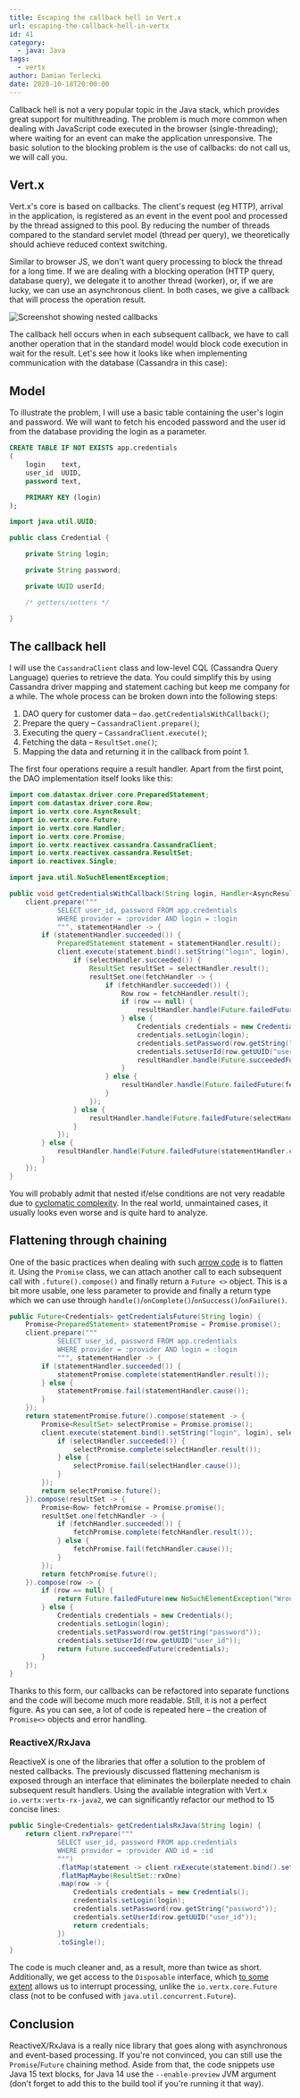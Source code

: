 ```yaml
---
title: Escaping the callback hell in Vert.x
url: escaping-the-callback-hell-in-vertx
id: 41
category:
  - java: Java
tags:
  - vertx
author: Damian Terlecki
date: 2020-10-18T20:00:00
---
```


Callback hell is not a very popular topic in the Java stack, which provides great support for multithreading. The problem is much more common when dealing with JavaScript code executed in the browser (single-threading); where waiting for an event can make the application unresponsive. The basic solution to the blocking problem is the use of callbacks: do not call us, we will call you.

## Vert.x

Vert.x's core is based on callbacks. The client's request (eg HTTP), arrival in the application, is registered as an event in the event pool and processed by the thread assigned to this pool. By reducing the number of threads compared to the standard servlet model (thread per query), we theoretically should achieve reduced context switching.

Similar to browser JS, we don't want query processing to block the thread for a long time. If we are dealing with a blocking operation (HTTP query, database query), we delegate it to another thread (worker), or, if we are lucky, we can use an asynchronous client. In both cases, we give a callback that will process the operation result.

<img src="/img/hq/callback-hell.png" alt="Screenshot showing nested callbacks" title="Nested callbacks">

The callback hell occurs when in each subsequent callback, we have to call another operation that in the standard model would block code execution in wait for the result. Let's see how it looks like when implementing communication with the database (Cassandra in this case):

## Model

To illustrate the problem, I will use a basic table containing the user's login and password. We will want to fetch his encoded password and the user id from the database providing the login as a parameter.

```sql
CREATE TABLE IF NOT EXISTS app.credentials
(
    login    text,
    user_id  UUID,
    password text,

    PRIMARY KEY (login)
);
```

```java
import java.util.UUID;

public class Credential {

    private String login;

    private String password;

    private UUID userId;

    /* getters/setters */

}
```

## The callback hell

I will use the `CassandraClient` class and low-level CQL (Cassandra Query Language) queries to retrieve the data. You could simplify this by using Cassandra driver mapping and statement caching but keep me company for a while. The whole process can be broken down into the following steps:
1. DAO query for customer data – `dao.getCredentialsWithCallback()`;
2. Prepare the query – `CassandraClient.prepare()`;
3. Executing the query – `CassandraClient.execute()`;
4. Fetching the data – `ResultSet.one()`;
5. Mapping the data and returning it in the callback from point 1.

The first four operations require a result handler. Apart from the first point, the DAO implementation itself looks like this:

```java
import com.datastax.driver.core.PreparedStatement;
import com.datastax.driver.core.Row;
import io.vertx.core.AsyncResult;
import io.vertx.core.Future;
import io.vertx.core.Handler;
import io.vertx.core.Promise;
import io.vertx.reactivex.cassandra.CassandraClient;
import io.vertx.reactivex.cassandra.ResultSet;
import io.reactivex.Single;

import java.util.NoSuchElementException;

public void getCredentialsWithCallback(String login, Handler<AsyncResult<Credentials>> resultHandler) {
    client.prepare("""
            SELECT user_id, password FROM app.credentials
            WHERE provider = :provider AND login = :login
            """, statementHandler -> {
        if (statementHandler.succeeded()) {
            PreparedStatement statement = statementHandler.result();
            client.execute(statement.bind().setString("login", login), selectHandler -> {
                if (selectHandler.succeeded()) {
                    ResultSet resultSet = selectHandler.result();
                    resultSet.one(fetchHandler -> {
                        if (fetchHandler.succeeded()) {
                            Row row = fetchHandler.result();
                            if (row == null) {
                                resultHandler.handle(Future.failedFuture(new NoSuchElementException("Wrong login or password")));
                            } else {
                                Credentials credentials = new Credentials();
                                credentials.setLogin(login);
                                credentials.setPassword(row.getString("password"));
                                credentials.setUserId(row.getUUID("user_id"));
                                resultHandler.handle(Future.succeededFuture(credentials));
                            }
                        } else {
                            resultHandler.handle(Future.failedFuture(fetchHandler.cause()));
                        }
                    });
                } else {
                    resultHandler.handle(Future.failedFuture(selectHandler.cause()));
                }
            });
        } else {
            resultHandler.handle(Future.failedFuture(statementHandler.cause()));
        }
    });
}
```

You will probably admit that nested if/else conditions are not very readable due to [cyclomatic complexity](https://en.wikipedia.org/wiki/Cyclomatic_complexity). In the real world, unmaintained cases, it usually looks even worse and is quite hard to analyze.

## Flattening through chaining

One of the basic practices when dealing with such [arrow code](https://blog.codinghorror.com/flattening-arrow-code/) is to flatten it. Using the `Promise` class, we can attach another call to each subsequent call with `.future().compose()` and finally return a `Future <>` object. This is a bit more usable, one less parameter to provide and finally a return type which we can use through `handle()`/`onComplete()`/`onSuccess()`/`onFailure()`.

```java
public Future<Credentials> getCredentialsFuture(String login) {
    Promise<PreparedStatement> statementPromise = Promise.promise();
    client.prepare("""
            SELECT user_id, password FROM app.credentials
            WHERE provider = :provider AND login = :login
            """, statementHandler -> {
        if (statementHandler.succeeded()) {
            statementPromise.complete(statementHandler.result());
        } else {
            statementPromise.fail(statementHandler.cause());
        }
    });
    return statementPromise.future().compose(statement -> {
        Promise<ResultSet> selectPromise = Promise.promise();
        client.execute(statement.bind().setString("login", login), selectHandler -> {
            if (selectHandler.succeeded()) {
                selectPromise.complete(selectHandler.result());
            } else {
                selectPromise.fail(selectHandler.cause());
            }
        });
        return selectPromise.future();
    }).compose(resultSet -> {
        Promise<Row> fetchPromise = Promise.promise();
        resultSet.one(fetchHandler -> {
            if (fetchHandler.succeeded()) {
                fetchPromise.complete(fetchHandler.result());
            } else {
                fetchPromise.fail(fetchHandler.cause());
            }
        });
        return fetchPromise.future();
    }).compose(row -> {
        if (row == null) {
            return Future.failedFuture(new NoSuchElementException("Wrong login or password"));
        } else {
            Credentials credentials = new Credentials();
            credentials.setLogin(login);
            credentials.setPassword(row.getString("password"));
            credentials.setUserId(row.getUUID("user_id"));
            return Future.succeededFuture(credentials);
        }
    });
}
```

Thanks to this form, our callbacks can be refactored into separate functions and the code will become much more readable.
Still, it is not a perfect figure. As you can see, a lot of code is repeated here – the creation of `Promise<>` objects and error handling.

### ReactiveX/RxJava

ReactiveX is one of the libraries that offer a solution to the problem of nested callbacks. The previously discussed flattening mechanism is exposed through an interface that eliminates the boilerplate needed to chain subsequent result handlers. Using the available integration with Vert.x `io.vertx:vertx-rx-java2`, we can significantly refactor our method to 15 concise lines:

```java
public Single<Credentials> getCredentialsRxJava(String login) {
    return client.rxPrepare("""
            SELECT user_id, password FROM app.credentials
            WHERE provider = :provider AND id = :id
            """)
            .flatMap(statement -> client.rxExecute(statement.bind().setString("login", login)))
            .flatMapMaybe(ResultSet::rxOne)
            .map(row -> {
                Credentials credentials = new Credentials();
                credentials.setLogin(login);
                credentials.setPassword(row.getString("password"));
                credentials.setUserId(row.getUUID("user_id"));
                return credentials;
            })
            .toSingle();
}
```

The code is much cleaner and, as a result, more than twice as short. Additionally, we get access to the `Disposable` interface, which [to some extent](https://medium.com/stepstone-tech/the-curious-case-of-rxjava-disposables-e64ff8a06879) allows us to interrupt processing, unlike the `io.vertx.core.Future` class (not to be confused with `java.util.concurrent.Future`).

## Conclusion

ReactiveX/RxJava is a really nice library that goes along with asynchronous and event-based processing. If you're not convinced, you can still use the `Promise`/`Future` chaining method. Aside from that, the code snippets use Java 15 text blocks, for Java 14 use the `--enable-preview` JVM argument (don't forget to add this to the build tool if you're running it that way).